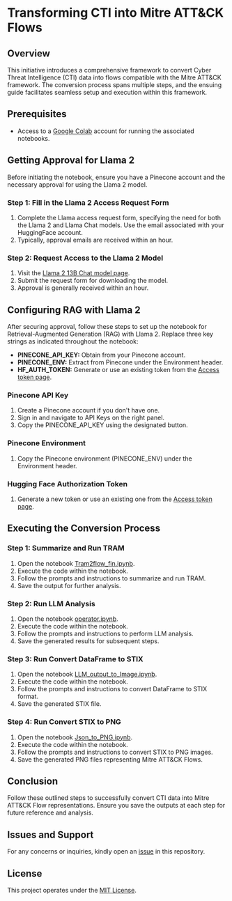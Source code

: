 # Transforming CTI into Mitre ATT&CK Flows

## Overview

This initiative introduces a comprehensive framework to convert Cyber Threat Intelligence (CTI) data into flows compatible with the Mitre ATT&CK framework. The conversion process spans multiple steps, and the ensuing guide facilitates seamless setup and execution within this framework.

## Prerequisites

- Access to a [Google Colab](https://colab.research.google.com/) account for running the associated notebooks.

## Getting Approval for Llama 2

Before initiating the notebook, ensure you have a Pinecone account and the necessary approval for using the Llama 2 model.

### Step 1: Fill in the Llama 2 Access Request Form

1. Complete the Llama access request form, specifying the need for both the Llama 2 and Llama Chat models. Use the email associated with your HuggingFace account.
2. Typically, approval emails are received within an hour.

### Step 2: Request Access to the Llama 2 Model

1. Visit the [Llama 2 13B Chat model page](llama-2-model-page-link).
2. Submit the request form for downloading the model.
3. Approval is generally received within an hour.

## Configuring RAG with Llama 2

After securing approval, follow these steps to set up the notebook for Retrieval-Augmented Generation (RAG) with Llama 2. Replace three key strings as indicated throughout the notebook:

- **PINECONE_API_KEY:** Obtain from your Pinecone account.
- **PINECONE_ENV:** Extract from Pinecone under the Environment header.
- **HF_AUTH_TOKEN:** Generate or use an existing token from the [Access token page](hugging-face-access-token).

### Pinecone API Key

1. Create a Pinecone account if you don't have one.
2. Sign in and navigate to API Keys on the right panel.
3. Copy the PINECONE_API_KEY using the designated button.


### Pinecone Environment

1. Copy the Pinecone environment (PINECONE_ENV) under the Environment header.


### Hugging Face Authorization Token

1. Generate a new token or use an existing one from the [Access token page](hugging-face-access-token).

## Executing the Conversion Process

### Step 1: Summarize and Run TRAM

1. Open the notebook [Tram2flow_fin.ipynb](link-to-your-nb).
2. Execute the code within the notebook.
3. Follow the prompts and instructions to summarize and run TRAM.
4. Save the output for further analysis.

### Step 2: Run LLM Analysis

1. Open the notebook [operator.ipynb](link-to-your-nb).
2. Execute the code within the notebook.
3. Follow the prompts and instructions to perform LLM analysis.
4. Save the generated results for subsequent steps.

### Step 3: Run Convert DataFrame to STIX

1. Open the notebook [LLM_output_to_Image.ipynb](link-to-your-nb).
2. Execute the code within the notebook.
3. Follow the prompts and instructions to convert DataFrame to STIX format.
4. Save the generated STIX file.

### Step 4: Run Convert STIX to PNG

1. Open the notebook [Json_to_PNG.ipynb](link-to-your-nb).
2. Execute the code within the notebook.
3. Follow the prompts and instructions to convert STIX to PNG images.
4. Save the generated PNG files representing Mitre ATT&CK Flows.

## Conclusion

Follow these outlined steps to successfully convert CTI data into Mitre ATT&CK Flow representations. Ensure you save the outputs at each step for future reference and analysis.

## Issues and Support

For any concerns or inquiries, kindly open an [issue](link-to-issues) in this repository.

## License

This project operates under the [MIT License](link-to-license).
